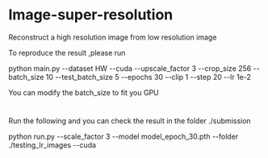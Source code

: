 # Image-super-resolution
Reconstruct a high resolution image from low resolution image

To reproduce the result ,please run

python main.py --dataset HW --cuda  --upscale_factor 3 --crop_size 256 --batch_size 10 --test_batch_size 5 --epochs 30 --clip 1 --step 20 --lr 1e-2

You can modify the batch_size to fit you GPU
#
Run the following and you can check the result in the folder ./submission

python run.py  --scale_factor 3 --model model_epoch_30.pth --folder ./testing_lr_images --cuda
